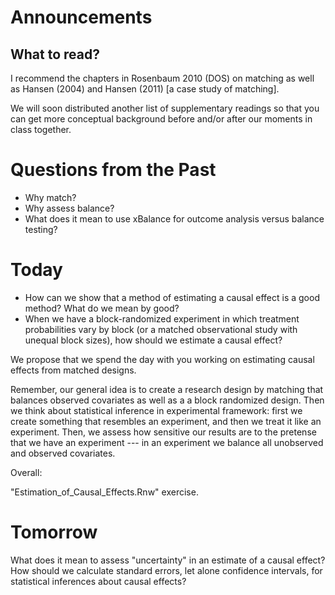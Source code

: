 # Announcements

## What to read?


I recommend the chapters in Rosenbaum 2010 (DOS) on matching as well as Hansen (2004) and Hansen (2011) [a case study of matching].

We will soon distributed another list of supplementary readings so that you can get more conceptual background before and/or after our moments in class together.


# Questions from the Past

 - Why match?
 - Why assess balance?
 - What does it mean to use xBalance for outcome analysis versus balance testing? 

# Today

 - How can we show that a method of estimating a causal effect is a good method? What do we mean by good?
 - When we have a block-randomized experiment in which treatment probabilities vary by block (or a matched observational study with unequal block sizes), how should we estimate a causal effect? 

We propose that we spend the day with you working on estimating causal effects from matched designs.

Remember, our general idea is to create a research design by matching that  balances observed covariates as well as a a block randomized design. Then we think about statistical inference in experimental framework: first we create something that resembles an experiment, and then we treat it like an experiment. Then, we assess how sensitive our results are to the pretense that we have an experiment --- in an experiment we balance all unobserved and observed covariates. 

Overall: 

"Estimation_of_Causal_Effects.Rnw" exercise.

# Tomorrow

What does it mean to assess "uncertainty" in an estimate of a causal effect? How should we calculate standard errors, let alone confidence intervals, for statistical inferences about causal effects?



